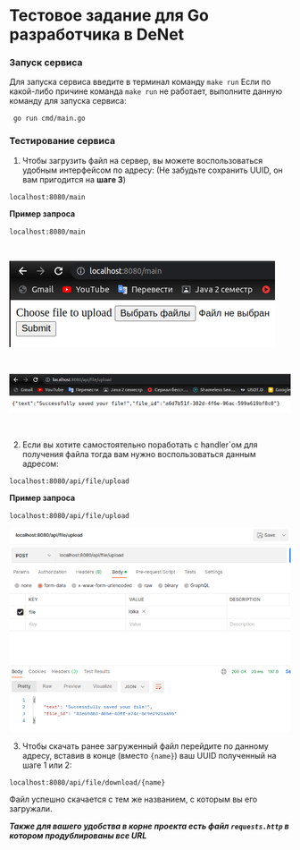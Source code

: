 # Тестовое задание для Go разработчика в DeNet

### Запуск сервиса

Для запуска сервиса введите в терминал команду `make run`
Если по какой-либо причине команда `make run` не работает, выполните
данную команду для запуска сервиса:
```
 go run cmd/main.go
```

### Тестирование сервиса

1. Чтобы загрузить файл на сервер, вы можете воспользоваться удобным интерфейсом 
по адресу: (Не забудьте сохранить UUID, он вам пригодится на **шаге 3**)
```
localhost:8080/main
```

**Пример запроса**

`localhost:8080/main`

<br>

![](resources/img/img1.png)

<br>


![](resources/img/img2.png)

<br>

2. Если вы хотите самостоятельно поработать с handler`ом для получения файла
тогда вам нужно воспользоваться данным адресом:
```
localhost:8080/api/file/upload
```

**Пример запроса**

`localhost:8080/api/file/upload`

![](resources/img/img3.png)

3. Чтобы скачать ранее загруженный файл перейдите по данному адресу, вставив
в конце (вместо `{name}`) ваш UUID полученный на шаге 1 или 2:
```
localhost:8080/api/file/download/{name}
```
Файл успешно скачается с тем же названием, с которым вы его загружали.

***Также для вашего удобства в корне проекта есть файл `requests.http`
в котором продублированы все URL***